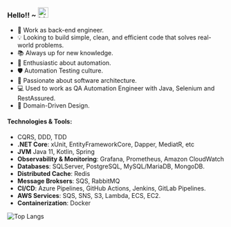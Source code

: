 ### Hello!! ~ <img src="https://user-images.githubusercontent.com/1303154/88677602-1635ba80-d120-11ea-84d8-d263ba5fc3c0.gif" width="24px" alt="hi">



* 💼   Work as back-end engineer.
* 💡   Looking to build simple, clean, and efficient code that solves real-world problems.
* 📚   Always up for new knowledge.
* 🤖   Enthusiastic about automation.
* 🛡️   Automation Testing culture.
* 🌱   Passionate about software architecture.
* 💻   Used to work as QA Automation Engineer with Java, Selenium and RestAssured.
* 📐   Domain-Driven Design.


#### Technologies & Tools:
- CQRS, DDD, TDD
- **.NET Core**:  xUnit, EntityFrameworkCore, Dapper, MediatR, etc
- **JVM** Java 11, Kotlin, Spring
- **Observability & Monitoring**: Grafana, Prometheus, Amazon CloudWatch
- **Databases**: SQLServer, PostgreSQL, MySQL/MariaDB, MongoDB.
- **Distributed Cache**: Redis
- **Message Broksers**: SQS, RabbitMQ
- **CI/CD**: Azure Pipelines, GitHub Actions, Jenkins, GitLab Pipelines.
- **AWS  Services**: SQS, SNS, S3, Lambda, ECS, EC2.
- **Containerization**: Docker


![Top Langs](https://github-readme-stats.vercel.app/api/top-langs/?username=pedronvasconcelos&layout=compact&hide=css,html)




